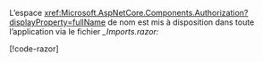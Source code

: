 L’espace <xref:Microsoft.AspNetCore.Components.Authorization?displayProperty=fullName> de nom est mis à disposition dans toute l’application via le fichier *_Imports.razor:*

[!code-razor[](imports-hosted.razor?highlight=3)]
